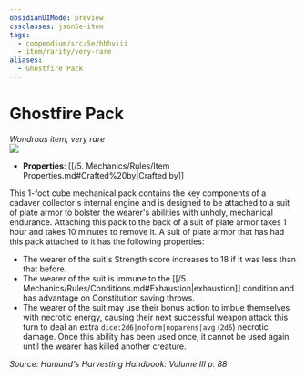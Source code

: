```yaml
---
obsidianUIMode: preview
cssclasses: json5e-item
tags:
  - compendium/src/5e/hhhviii
  - item/rarity/very-rare
aliases:
  - Ghostfire Pack
---
```

# Ghostfire Pack
*Wondrous item, very rare*  
![](https://raw.githubusercontent.com/TheGiddyLimit/homebrew/master/_img/HHH/HHHVIII/GhostfirePack.webp#right)  

- **Properties**: [[/5. Mechanics/Rules/Item Properties.md#Crafted%20by\|Crafted by]]

This 1-foot cube mechanical pack contains the key components of a cadaver collector's internal engine and is designed to be attached to a suit of plate armor to bolster the wearer's abilities with unholy, mechanical endurance. Attaching this pack to the back of a suit of plate armor takes 1 hour and takes 10 minutes to remove it. A suit of plate armor that has had this pack attached to it has the following properties:

- The wearer of the suit's Strength score increases to 18 if it was less than that before.  
- The wearer of the suit is immune to the [[/5. Mechanics/Rules/Conditions.md#Exhaustion\|exhaustion]] condition and has advantage on Constitution saving throws.  
- The wearer of the suit may use their bonus action to imbue themselves with necrotic energy, causing their next successful weapon attack this turn to deal an extra `dice:2d6|noform|noparens|avg` (`2d6`) necrotic damage. Once this ability has been used once, it cannot be used again until the wearer has killed another creature.  

*Source: Hamund's Harvesting Handbook: Volume III p. 88*
